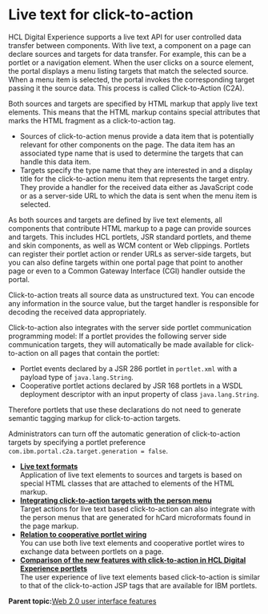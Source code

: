 # Live text for click-to-action 

HCL Digital Experience supports a live text API for user controlled data transfer between components. With live text, a component on a page can declare sources and targets for data transfer. For example, this can be a portlet or a navigation element. When the user clicks on a source element, the portal displays a menu listing targets that match the selected source. When a menu item is selected, the portal invokes the corresponding target passing it the source data. This process is called Click-to-Action \(C2A\).

Both sources and targets are specified by HTML markup that apply live text elements. This means that the HTML markup contains special attributes that marks the HTML fragment as a click-to-action tag.

-   Sources of click-to-action menus provide a data item that is potentially relevant for other components on the page. The data item has an associated type name that is used to determine the targets that can handle this data item.
-   Targets specify the type name that they are interested in and a display title for the click-to-action menu item that represents the target entry. They provide a handler for the received data either as JavaScript code or as a server-side URL to which the data is sent when the menu item is selected.

As both sources and targets are defined by live text elements, all components that contribute HTML markup to a page can provide sources and targets. This includes HCL portlets, JSR standard portlets, and theme and skin components, as well as WCM content or Web clippings. Portlets can register their portlet action or render URLs as server-side targets, but you can also define targets within one portal page that point to another page or even to a Common Gateway Interface \(CGI\) handler outside the portal.

Click-to-action treats all source data as unstructured text. You can encode any information in the source value, but the target handler is responsible for decoding the received data appropriately.

Click-to-action also integrates with the server side portlet communication programming model: If a portlet provides the following server side communication targets, they will automatically be made available for click-to-action on all pages that contain the portlet:

-   Portlet events declared by a JSR 286 portlet in `portlet.xml` with a payload type of `java.lang.String`.
-   Cooperative portlet actions declared by JSR 168 portlets in a WSDL deployment descriptor with an input property of class `java.lang.String`.

Therefore portlets that use these declarations do not need to generate semantic tagging markup for click-to-action targets.

Administrators can turn off the automatic generation of click-to-action targets by specifying a portlet preference `com.ibm.portal.c2a.target.generation = false`.

-   **[Live text formats ](../dev-portlet/w2_smtg_refrmt.md)**  
Application of live text elements to sources and targets is based on special HTML classes that are attached to elements of the HTML markup.
-   **[Integrating click-to-action targets with the person menu ](../dev-portlet/w2_smtg_int_c2atpm.md)**  
Target actions for live text based click-to-action can also integrate with the person menus that are generated for hCard microformats found in the page markup.
-   **[Relation to cooperative portlet wiring ](../dev-portlet/w2_smtg_ref_wire.md)**  
You can use both live text elements and cooperative portlet wires to exchange data between portlets on a page.
-   **[Comparison of the new features with click-to-action in HCL Digital Experience portlets ](../dev-portlet/w2_smtg_ref_compr.md)**  
The user experience of live text elements based click-to-action is similar to that of the click-to-action JSP tags that are available for IBM portlets.

**Parent topic:**[Web 2.0 user interface features ](../dev-portlet/w2_ovu.md)

